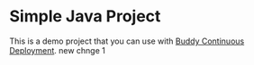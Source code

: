 # Simple Java Project
This is a demo project that you can use with [Buddy Continuous Deployment](https://buddy.works).
new chnge 1
